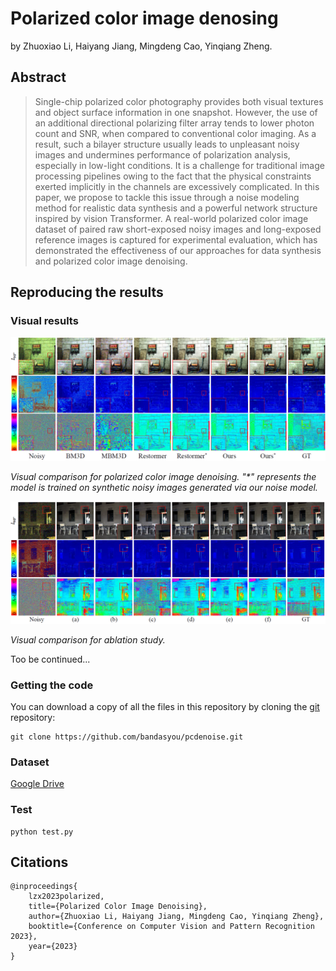 # Polarized color image denosing

by
Zhuoxiao Li,
Haiyang Jiang,
Mingdeng Cao,
Yinqiang Zheng.






## Abstract

> Single-chip polarized color photography provides both visual textures and object surface information in one snapshot. However, the use of an additional directional polarizing filter array tends to lower photon count and SNR, when compared to conventional color imaging. As a result, such a bilayer structure usually leads to unpleasant noisy images and undermines performance of polarization analysis, especially in low-light conditions. It is a challenge for traditional image processing pipelines owing to the fact that the physical constraints exerted implicitly in the channels are excessively complicated. In this paper, we propose to tackle this issue through a noise modeling method for realistic data synthesis and a powerful network structure inspired by vision Transformer. A real-world polarized color image dataset of paired raw short-exposed noisy images and long-exposed reference images is captured for experimental evaluation, which has demonstrated the effectiveness of our approaches for data synthesis and polarized color image denoising.


## Reproducing the results

### Visual results
![](figure/compare.png)

*Visual comparison for polarized color image denoising. "\*" represents the model is trained on synthetic noisy images generated via our noise model.*

![](figure/ablation.png)

*Visual comparison for ablation study.*

Too be continued...
### Getting the code

You can download a copy of all the files in this repository by cloning the
[git](https://git-scm.com/) repository:

    git clone https://github.com/bandasyou/pcdenoise.git

### Dataset

[Google Drive](https://drive.google.com/file/d/1KD_KtaGjh43-fcJ4M2yAQ7fiysfOdLIi/view?usp=sharing)

### Test
    python test.py


## Citations

```
@inproceedings{ 
    lzx2023polarized, 
    title={Polarized Color Image Denoising},
    author={Zhuoxiao Li, Haiyang Jiang, Mingdeng Cao, Yinqiang Zheng},
    booktitle={Conference on Computer Vision and Pattern Recognition 2023},
    year={2023}
}
```
